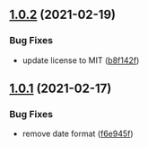 ## [1.0.2](https://github.com/valverdealbo/ajv-strict-formats/compare/v1.0.1...v1.0.2) (2021-02-19)


### Bug Fixes

* update license to MIT ([b8f142f](https://github.com/valverdealbo/ajv-strict-formats/commit/b8f142ff0d12b73e44a3a7d6aba91442282888df))

## [1.0.1](https://github.com/valverdealbo/ajv-strict-formats/compare/v1.0.0...v1.0.1) (2021-02-17)


### Bug Fixes

* remove date format ([f6e945f](https://github.com/valverdealbo/ajv-strict-formats/commit/f6e945f20d89140d6ba6e0187b7c098784f409ae))
